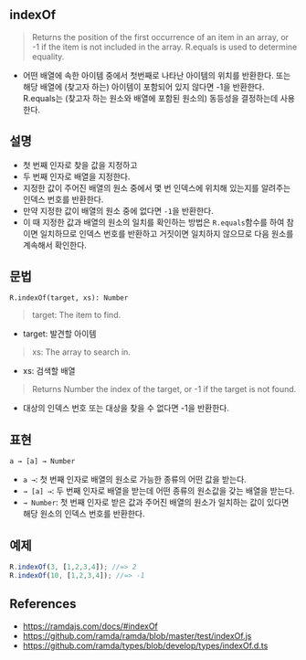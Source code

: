 ## indexOf
> Returns the position of the first occurrence of an item in an array, or -1 if the item is not included in the array. R.equals is used to determine equality.
- 어떤 배열에 속한 아이템 중에서 첫번째로 나타난 아이템의 위치를 반환한다. 또는 해당 배열에 (찾고자 하는) 아이템이 포함되어 있지 않다면 -1을 반환한다. R.equals는 (찾고자 하는 원소와 배열에 포함된 원소의) 동등성을 결정하는데 사용한다.

## 설명
- 첫 번째 인자로 찾을 값을 지정하고
- 두 번째 인자로 배열을 지정한다.
- 지정한 값이 주어진 배열의 원소 중에서 몇 번 인덱스에 위치해 있는지를 알려주는 인덱스 번호를 반환한다.
- 만약 지정한 값이 배열의 원소 중에 없다면 `-1`을 반환한다.
- 이 때 지정한 값과 배열의 원소의 일치를 확인하는 방법은 `R.equals`함수를 하여 참이면 일치하므로 인덱스 번호를 반환하고 거짓이면 일치하지 않으므로 다음 원소를 계속해서 확인한다.

## 문법

```
R.indexOf(target, xs): Number
```

> target: The item to find.
- target: 발견할 아이템
> xs: The array to search in.
- xs: 검색할 배열
> Returns Number the index of the target, or -1 if the target is not found.
- 대상의 인덱스 번호 또는 대상을 찾을 수 없다면 -1을 반환한다. 

## 표현
```
a → [a] → Number
```
- `a →`: 첫 번째 인자로 배열의 원소로 가능한 종류의 어떤 값을 받는다.
- `→ [a] →`: 두 번째 인자로 배열을 받는데 어떤 종류의 원소값을 갖는 배열을 받는다.
- `→ Number`: 첫 번째 인자로 받은 값과 주어진 배열의 원소가 일치하는 값이 있다면 해당 원소의 인덱스 번호를 반환한다.

## 예제
```js
R.indexOf(3, [1,2,3,4]); //=> 2
R.indexOf(10, [1,2,3,4]); //=> -1
```

## References
- https://ramdajs.com/docs/#indexOf
- https://github.com/ramda/ramda/blob/master/test/indexOf.js
- https://github.com/ramda/types/blob/develop/types/indexOf.d.ts
